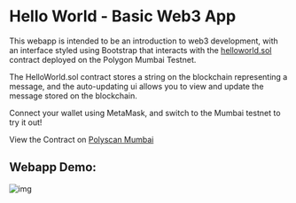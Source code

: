 # Hello World - Basic Web3 App

This webapp is intended to be an introduction to web3 development, with an interface styled using Bootstrap that interacts with the [helloworld.sol](blockchain/helloworld.sol) contract deployed on the Polygon Mumbai Testnet.

The HelloWorld.sol contract stores a string on the blockchain representing a message, and the auto-updating ui allows you to view and update the message stored on the blockchain.

Connect your wallet using MetaMask, and switch to the Mumbai testnet to try it out!

View the Contract on [Polyscan Mumbai](https://mumbai.polygonscan.com/address/0x09AE791F1Dc099aa9E155c8adc3c4222c41D4CA1)

## Webapp Demo:

![img](https://i.ibb.co/XJyyCVL/Screen-Shot-2023-03-08-at-6-53-36-PM.png)
